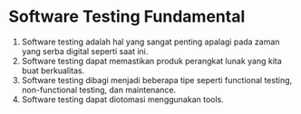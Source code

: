 # Software Testing Fundamental

1. Software testing adalah hal yang sangat penting apalagi pada zaman yang serba digital seperti saat ini.
2. Software testing dapat memastikan produk perangkat lunak yang kita buat berkualitas.
3. Software testing dibagi menjadi beberapa tipe seperti functional testing, non-functional testing, dan maintenance.
4. Software testing dapat diotomasi menggunakan tools.